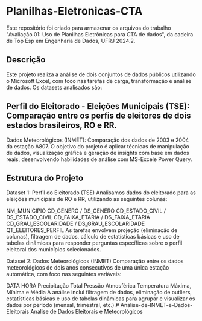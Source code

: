 # Planilhas-Eletronicas-CTA
Este repositório foi criado para armazenar os arquivos do trabalho "Avaliação 01: Uso de Planilhas Eletrônicas para CTA de dados", da cadeira de Top Esp em Engenharia de Dados, UFRJ 2024.2.

## Descrição
Este projeto realiza a análise de dois conjuntos de dados públicos utilizando o Microsoft Excel, com foco nas tarefas de carga, transformação e análise de dados. Os datasets analisados são:

## Perfil do Eleitorado - Eleições Municipais  (TSE): Comparação entre os perfis de eleitores de dois estados brasileiros, RO e RR.
Dados Meteorológicos (INMET): Comparação dos dados de 2003 e 2004 da estação A807.
O objetivo do projeto é aplicar técnicas de manipulação de dados, visualização gráfica e geração de insights com base em dados reais, desenvolvendo habilidades de análise com MS-Excele Power Query.

## Estrutura do Projeto
Dataset 1: Perfil do Eleitorado (TSE)
Analisamos dados do eleitorado para as eleições municipais de RO e RR, utilizando as seguintes colunas:

NM_MUNICIPIO
CD_GENERO / DS_GENERO
CD_ESTADO_CIVIL / DS_ESTADO_CIVIL
CD_FAIXA_ETARIA / DS_FAIXA_ETARIA
CD_GRAU_ESCOLARIDADE / DS_GRAU_ESCOLARIDADE
QT_ELEITORES_PERFIL
As tarefas envolvem projeção (eliminação de colunas), filtragem de dados, cálculo de estatísticas básicas e uso de tabelas dinâmicas para responder perguntas específicas sobre o perfil eleitoral dos municípios selecionados.

Dataset 2: Dados Meteorológicos (INMET)
Comparação entre os dados meteorológicos de dois anos consecutivos de uma única estação automática, com foco nas seguintes variáveis:

DATA
HORA
Precipitação Total
Pressão Atmosférica
Temperatura Máxima, Mínima e Média
A análise inclui filtragem de dados, eliminação de outliers, estatísticas básicas e uso de tabelas dinâmicas para agrupar e visualizar os dados por período (mensal, trimestral, etc.).# Analise-de-INMET-e-Dados-Eleitorais
Analise de Dados Eleitorais e Meteorológicos